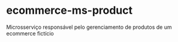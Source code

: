 # ecommerce-ms-product
Microsserviço responsável pelo gerenciamento de produtos de um ecommerce fictício
